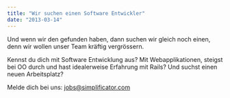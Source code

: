 ```yaml
---
title: "Wir suchen einen Software Entwickler"
date: "2013-03-14"
---
```


Und wenn wir den gefunden haben, dann suchen wir gleich noch einen, denn wir wollen unser Team kräftig vergrössern.

Kennst du dich mit Software Entwicklung aus? Mit Webapplikationen, steigst bei OO durch und hast idealerweise Erfahrung mit Rails? Und suchst einen neuen Arbeitsplatz? 

Melde dich bei uns: jobs@simplificator.com
